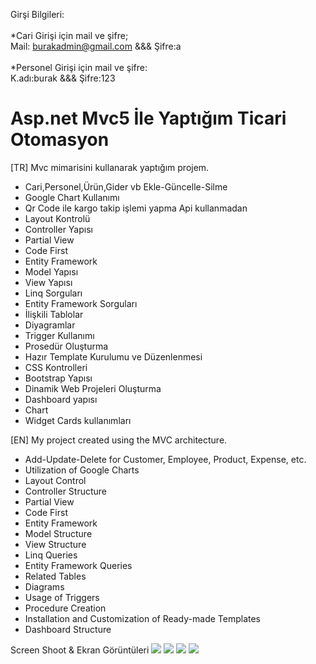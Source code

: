 Girşi Bilgileri:<br><br>
*Cari Girişi için mail ve şifre;<br>
 Mail: burakadmin@gmail.com &&& Şifre:a <br><br>
*Personel Girişi için mail ve şifre:<br>
 K.adı:burak &&& Şifre:123<br>
# Asp.net Mvc5 İle Yaptığım Ticari Otomasyon
[TR] Mvc mimarisini kullanarak yaptığım projem. 
* Cari,Personel,Ürün,Gider vb Ekle-Güncelle-Silme 
* Google Chart Kullanımı
* Qr Code ile kargo takip işlemi yapma Api kullanmadan
* Layout Kontrolü
* Controller Yapısı
* Partial View
* Code First
* Entity Framework
* Model Yapısı
* View Yapısı
* Linq Sorguları
* Entity Framework Sorguları
* İlişkili Tablolar
* Diyagramlar
* Trigger Kullanımı
* Prosedür Oluşturma
* Hazır Template Kurulumu ve Düzenlenmesi
* CSS Kontrolleri
* Bootstrap Yapısı
* Dinamik Web Projeleri Oluşturma
* Dashboard yapısı
* Chart
* Widget Cards kullanımları


[EN] My project created using the MVC architecture.
* Add-Update-Delete for Customer, Employee, Product, Expense, etc.
* Utilization of Google Charts
* Layout Control
* Controller Structure
* Partial View
* Code First
* Entity Framework
* Model Structure
* View Structure
* Linq Queries
* Entity Framework Queries
* Related Tables
* Diagrams
* Usage of Triggers
* Procedure Creation
* Installation and Customization of Ready-made Templates
* Dashboard Structure

Screen Shoot & Ekran Görüntüleri
<img src="https://i.hizliresim.com/opjgrx9.png">
<img src="https://i.hizliresim.com/b0kc2d9.png">
<img src="https://i.hizliresim.com/qgrgzaq.png">
<img src="https://i.hizliresim.com/p2aryqk.png">

